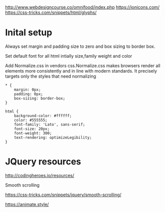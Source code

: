 http://www.webdesigncourse.co/omnifood/index.php
https://ionicons.com/
https://css-tricks.com/snippets/html/glyphs/

# Inital setup

Always set margin and padding size to zero and box sizing to border box.

Set default font for all html intially  size,family weight and color

Add Normalize.css in vendors css.Normalize.css makes browsers render all elements more consistently and in line with modern standards. It precisely targets only the styles that need normalizing

```
* {
    margin: 0px;
    padding: 0px;
    box-sizing: border-box;
}

html {
    background-color: #ffffff;
    color: #555555;
    font-family: 'Lato', sans-serif;
    font-size: 20px;
    font-weight: 300;
    text-rendering: optimizeLegibility;
}
```


# JQuery resources
http://codingheroes.io/resources/

Smooth scrolling

https://css-tricks.com/snippets/jquery/smooth-scrolling/

https://animate.style/